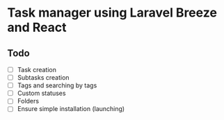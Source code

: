 # Task manager using Laravel Breeze and React

## Todo
- [ ] Task creation
- [ ] Subtasks creation 
- [ ] Tags and searching by tags
- [ ] Custom statuses
- [ ] Folders
- [ ] Ensure simple installation (launching)
